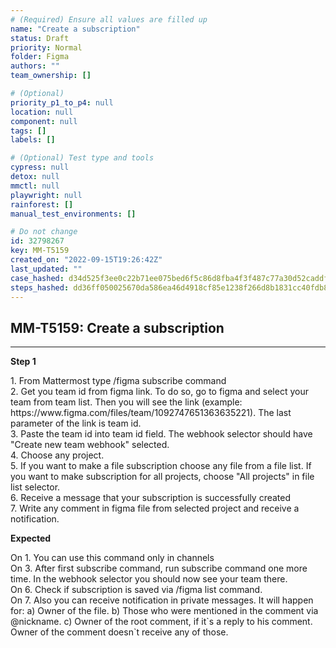 ```yaml
---
# (Required) Ensure all values are filled up
name: "Create a subscription"
status: Draft
priority: Normal
folder: Figma
authors: ""
team_ownership: []

# (Optional)
priority_p1_to_p4: null
location: null
component: null
tags: []
labels: []

# (Optional) Test type and tools
cypress: null
detox: null
mmctl: null
playwright: null
rainforest: []
manual_test_environments: []

# Do not change
id: 32798267
key: MM-T5159
created_on: "2022-09-15T19:26:42Z"
last_updated: ""
case_hashed: d34d525f3ee0c22b71ee075bed6f5c86d8fba4f3f487c77a30d52caddf83b5c099b616389b2974c634d9e1d333062ed1
steps_hashed: dd36ff050025670da586ea46d4918cf85e1238f266d8b1831cc40fdb89e35fafa1ac9fd596fc2b3dc3fc4856dab57392
---
```


<!-- (Auto-generated) Based on frontmatter's "key" and "name" -->

## MM-T5159: Create a subscription

---

**Step 1**

1\. From Mattermost type /figma subscribe command\
2\. Get you team id from figma link. To do so, go to figma and select your team from team list. Then you will see the link (example: https\://www\.figma.com/files/team/1092747651363635221). The last parameter of the link is team id.\
3\. Paste the team id into team id field. The webhook selector should have "Create new team webhook" selected.\
4\. Choose any project.\
5\. If you want to make a file subscription choose any file from a file list. If you want to make subscription for all projects, choose "All projects" in file list selector.\
6\. Receive a message that your subscription is successfully created\
7\. Write any comment in figma file from selected project and receive a notification.

**Expected**

On 1. You can use this command only in channels\
On 3. After first subscribe command, run subscribe command one more time. In the webhook selector you should now see your team there.\
On 6. Check if subscription is saved via /figma list command.\
On 7. Also you can receive notification in private messages. It will happen for: a) Owner of the file. b) Those who were mentioned in the comment via @nickname. c) Owner of the root comment, if it\`s a reply to his comment. Owner of the comment doesn\`t receive any of those.
